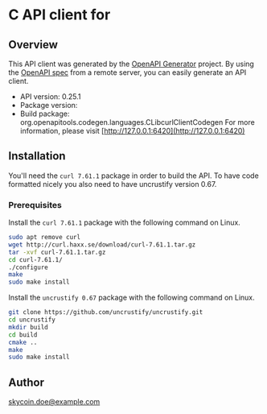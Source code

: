 # C API client for 

## Overview
This API client was generated by the [OpenAPI Generator](https://openapi-generator.tech) project. By using the [OpenAPI spec](https://openapis.org) from a remote server, you can easily generate an API client.

- API version: 0.25.1
- Package version: 
- Build package: org.openapitools.codegen.languages.CLibcurlClientCodegen
For more information, please visit [http://127.0.0.1:6420](http://127.0.0.1:6420)

## Installation
You'll need the `curl 7.61.1` package in order to build the API. To have code formatted nicely you also need to have uncrustify version 0.67.

### Prerequisites
Install the `curl 7.61.1` package with the following command on Linux.
```bash
sudo apt remove curl
wget http://curl.haxx.se/download/curl-7.61.1.tar.gz
tar -xvf curl-7.61.1.tar.gz
cd curl-7.61.1/
./configure
make
sudo make install
```
Install the `uncrustify 0.67` package with the following command on Linux.
```bash
git clone https://github.com/uncrustify/uncrustify.git
cd uncrustify
mkdir build
cd build
cmake ..
make
sudo make install
```


## Author

skycoin.doe@example.com

